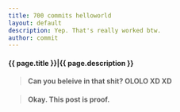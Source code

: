 ```yaml
---
title: 700 commits helloworld
layout: default
description: Yep. That's really worked btw.
author: commit
---
```


#### {{ page.title }}|{{ page.description }}

>
> #### Can you beleive in that shit? OLOLO XD XD
>

> #### Okay. This post is proof.
